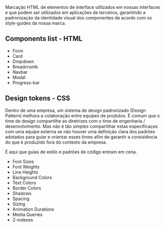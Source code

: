 Marcação HTML de elementos de interface utilizados em nossas interfaces e que podem ser utilizados em aplicações de terceiros, garantindo a padronização da identidade visual dos componentes de acordo com os style-guides da nossa marca.

## Components list - HTML
* Form
* Card
* Dropdown
* Breadcrumb
* Navbar
* Modal
* Progress-bar

## Design tokens - CSS
Dentro de uma empresa, um sistema de design padronizado (Design Pattern) melhora a colaboração entre equipes de produtos. É comum que o time de design compartilhe as diretrizes com o time de engenharia / desenvolvimento. Mas não é tão simples compartilhar estas especificaçes com uma equipe externa se não houver uma definição clara dos padrões adotados para guiar e orientar esses times afim de garantir a consistência do que é produzido fora do contexto da empresa.

É aqui que guias de estilo e padrões de código entram em cena.

* Font Sizes
* Font Weights
* Line Heights
* Background Colors
* Text Colors
* Border Colors
* Shadows
* Spacing
* Sizing
* Animation Durations
* Media Queries
* Z-indexes
